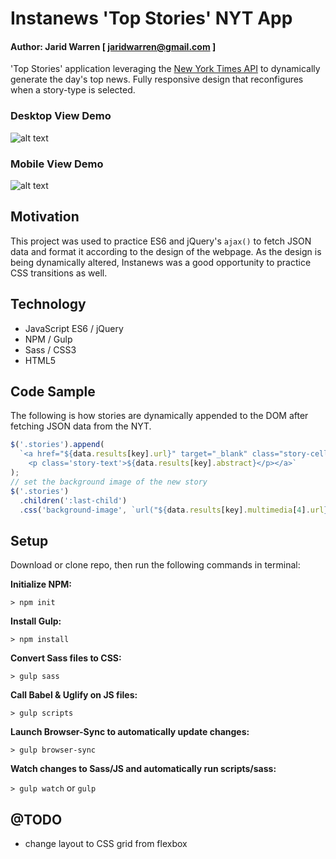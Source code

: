 # Instanews 'Top Stories' NYT App

#### Author: Jarid Warren [ <jaridwarren@gmail.com> ]

'Top Stories' application leveraging the [New York Times API](https://developer.nytimes.com/top_stories_v2.json) to dynamically generate the day's top news. Fully responsive design that reconfigures when a story-type is selected.

### Desktop View Demo

![alt text](./assets/images/demo.gif 'Instanews')

### Mobile View Demo

![alt text](./assets/images/mobile-demo.gif 'Instanews Mobile')

## Motivation

This project was used to practice ES6 and jQuery's `ajax()` to fetch JSON data and format it according to the design of the webpage. As the design is being dynamically altered, Instanews was a good opportunity to practice CSS transitions as well.

## Technology

- JavaScript ES6 / jQuery
- NPM / Gulp
- Sass / CSS3
- HTML5

## Code Sample

The following is how stories are dynamically appended to the DOM after fetching JSON data from the NYT.

```javascript
$('.stories').append(
  `<a href="${data.results[key].url}" target="_blank" class="story-cell">
    <p class='story-text'>${data.results[key].abstract}</p></a>`
);
// set the background image of the new story
$('.stories')
  .children(':last-child')
  .css('background-image', `url("${data.results[key].multimedia[4].url}")`);
```

## Setup

Download or clone repo, then run the following commands in terminal:

**Initialize NPM:**

`> npm init`

**Install Gulp:**

`> npm install`

**Convert Sass files to CSS:**

`> gulp sass`

**Call Babel & Uglify on JS files:**

`> gulp scripts`

**Launch Browser-Sync to automatically update changes:**

`> gulp browser-sync`

**Watch changes to Sass/JS and automatically run scripts/sass:**

`> gulp watch` or `gulp`

## @TODO

- change layout to CSS grid from flexbox
